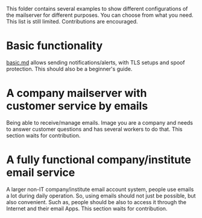 This folder contains several examples to show different configurations of the mailserver for different purposes. You can choose from what you need. This list is still limited. Contributions are encouraged.

# Basic functionality
[basic.md](basic.md) allows sending notifications/alerts, with TLS setups and spoof protection. This should also be a beginner's guide.

# A company mailserver with customer service by emails
Being able to receive/manage emails. Image you are a company and needs to answer customer questions and has several workers to do that. This section waits for contribution.
    
# A fully functional company/institute email service
A larger non-IT company/institute email account system, people use emails a lot during daily operation. So, using emails should not just be possible, but also convenient. Such as, people should be also to access it through the Internet and their email Apps. This section waits for contribution.
